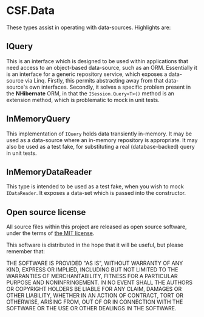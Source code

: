 # CSF.Data
These types assist in operating with data-sources.  Highlights are:

## IQuery
This is an interface which is designed to be used within applications that need access to an object-based data-source, such as an ORM.
Essentially it is an interface for a generic repository service, which exposes a data-source via Linq.
Firstly, this permits abstracting away from that data-source's own interfaces.
Secondly, it solves a specific problem present in the **NHibernate** ORM, in that the `ISession.Query<T>()` method is an extension method, which is problematic to mock in unit tests.

## InMemoryQuery
This implementation of `IQuery` holds data transiently in-memory.
It may be used as a data-source where an in-memory repository is appropriate.
It may also be used as a test fake, for substituting a real (database-backed) query in unit tests.

## InMemoryDataReader
This type is intended to be used as a test fake, when you wish to mock `IDataReader`.
It exposes a data-set which is passed into the constructor.

## Open source license
All source files within this project are released as open source software,
under the terms of [the MIT license].

[the MIT license]: http://opensource.org/licenses/MIT

This software is distributed in the hope that it will be useful, but please
remember that:

THE SOFTWARE IS PROVIDED "AS IS", WITHOUT WARRANTY OF ANY KIND, EXPRESS OR
IMPLIED, INCLUDING BUT NOT LIMITED TO THE WARRANTIES OF MERCHANTABILITY,
FITNESS FOR A PARTICULAR PURPOSE AND NONINFRINGEMENT. IN NO EVENT SHALL THE
AUTHORS OR COPYRIGHT HOLDERS BE LIABLE FOR ANY CLAIM, DAMAGES OR OTHER
LIABILITY, WHETHER IN AN ACTION OF CONTRACT, TORT OR OTHERWISE, ARISING FROM,
OUT OF OR IN CONNECTION WITH THE SOFTWARE OR THE USE OR OTHER DEALINGS IN
THE SOFTWARE.